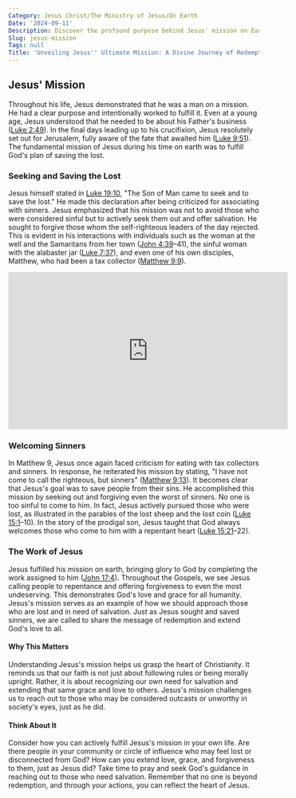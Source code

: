 ```yaml
---
Category: Jesus Christ/The Ministry of Jesus/On Earth
Date: '2024-09-11'
Description: Discover the profound purpose behind Jesus' mission on Earth, exploring his teachings, miracles, and ultimate sacrifice for humanity. Uncover the transformative impact of his message.
Slug: jesus-mission
Tags: null
Title: 'Unveiling Jesus'' Ultimate Mission: A Divine Journey of Redemption'
---
```


## Jesus' Mission

Throughout his life, Jesus demonstrated that he was a man on a mission. He had a clear purpose and intentionally worked to fulfill it. Even at a young age, Jesus understood that he needed to be about his Father's business ([Luke 2:49](https://www.bibleref.com/Luke/2/Luke-2-49.html)). In the final days leading up to his crucifixion, Jesus resolutely set out for Jerusalem, fully aware of the fate that awaited him ([Luke 9:51](https://www.bibleref.com/Luke/9/Luke-9-51.html)). The fundamental mission of Jesus during his time on earth was to fulfill God's plan of saving the lost.

### Seeking and Saving the Lost
Jesus himself stated in [Luke 19:10](https://www.bibleref.com/Luke/19/Luke-19-10.html), "The Son of Man came to seek and to save the lost." He made this declaration after being criticized for associating with sinners. Jesus emphasized that his mission was not to avoid those who were considered sinful but to actively seek them out and offer salvation. He sought to forgive those whom the self-righteous leaders of the day rejected. This is evident in his interactions with individuals such as the woman at the well and the Samaritans from her town ([John 4:39](https://www.bibleref.com/John/4/John-4-39.html)–41), the sinful woman with the alabaster jar ([Luke 7:37](https://www.bibleref.com/Luke/7/Luke-7-37.html)), and even one of his own disciples, Matthew, who had been a tax collector ([Matthew 9:9](https://www.bibleref.com/Matthew/9/Matthew-9-9.html)).


<iframe width="560" height="315" src="https://www.youtube.com/embed/EvTmTGTV008" frameborder="0" allow="autoplay; encrypted-media" allowfullscreen></iframe>


### Welcoming Sinners
In Matthew 9, Jesus once again faced criticism for eating with tax collectors and sinners. In response, he reiterated his mission by stating, "I have not come to call the righteous, but sinners" ([Matthew 9:13](https://www.bibleref.com/Matthew/9/Matthew-9-13.html)). It becomes clear that Jesus's goal was to save people from their sins. He accomplished this mission by seeking out and forgiving even the worst of sinners. No one is too sinful to come to him. In fact, Jesus actively pursued those who were lost, as illustrated in the parables of the lost sheep and the lost coin ([Luke 15:1](https://www.bibleref.com/Luke/15/Luke-15-1.html)–10). In the story of the prodigal son, Jesus taught that God always welcomes those who come to him with a repentant heart ([Luke 15:21](https://www.bibleref.com/Luke/15/Luke-15-21.html)–22).

### The Work of Jesus
Jesus fulfilled his mission on earth, bringing glory to God by completing the work assigned to him ([John 17:4](https://www.bibleref.com/John/17/John-17-4.html)). Throughout the Gospels, we see Jesus calling people to repentance and offering forgiveness to even the most undeserving. This demonstrates God's love and grace for all humanity. Jesus's mission serves as an example of how we should approach those who are lost and in need of salvation. Just as Jesus sought and saved sinners, we are called to share the message of redemption and extend God's love to all.

#### Why This Matters
Understanding Jesus's mission helps us grasp the heart of Christianity. It reminds us that our faith is not just about following rules or being morally upright. Rather, it is about recognizing our own need for salvation and extending that same grace and love to others. Jesus's mission challenges us to reach out to those who may be considered outcasts or unworthy in society's eyes, just as he did.

#### Think About It
Consider how you can actively fulfill Jesus's mission in your own life. Are there people in your community or circle of influence who may feel lost or disconnected from God? How can you extend love, grace, and forgiveness to them, just as Jesus did? Take time to pray and seek God's guidance in reaching out to those who need salvation. Remember that no one is beyond redemption, and through your actions, you can reflect the heart of Jesus.